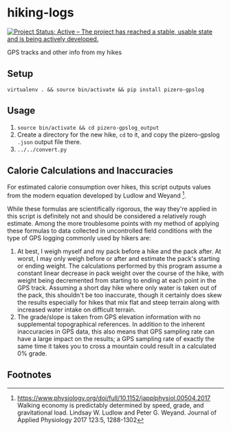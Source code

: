 # hiking-logs

[![Project Status: Active – The project has reached a stable, usable state and is being actively developed.](https://www.repostatus.org/badges/latest/active.svg)](https://www.repostatus.org/#active)

GPS tracks and other info from my hikes

## Setup

``virtualenv . && source bin/activate && pip install pizero-gpslog``

## Usage

1. ``source bin/activate && cd pizero-gpslog_output``
2. Create a directory for the new hike, ``cd`` to it, and copy the pizero-gpslog ``.json`` output file there.
3. ``../../convert.py``

## Calorie Calculations and Inaccuracies

For estimated calorie consumption over hikes, this script outputs values from the modern equation developed by Ludlow and Weyand [^1].

While these formulas are scientifically rigorous, the way they're applied in this script is definitely not and should be considered a relatively rough estimate. Among the more troublesome points with my method of applying these formulas to data collected in uncontrolled field conditions with the type of GPS logging commonly used by hikers are:

1. At best, I weigh myself and my pack before a hike and the pack after. At worst, I may only weigh before or after and estimate the pack's starting or ending weight. The calculations performed by this program assume a constant linear decrease in pack weight over the course of the hike, with weight being decremented from starting to ending at each point in the GPS track. Assuming a short day hike where only water is taken out of the pack, this shouldn't be too inaccurate, though it certainly does skew the results especially for hikes that mix flat and steep terrain along with increased water intake on difficult terrain.
2. The grade/slope is taken from GPS elevation information with no supplemental topographical references. In addition to the inherent inaccuracies in GPS data, this also means that GPS sampling rate can have a large impact on the results; a GPS sampling rate of exactly the same time it takes you to cross a mountain could result in a calculated 0% grade.

## Footnotes

[^1]: https://www.physiology.org/doi/full/10.1152/japplphysiol.00504.2017 Walking economy is predictably determined by speed, grade, and gravitational load. Lindsay W. Ludlow and Peter G. Weyand. Journal of Applied Physiology 2017 123:5, 1288-1302
